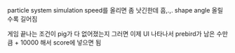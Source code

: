 
particle system simulation speed를 올리면 좀 낫긴한데 흠,.,.
shape angle 올릴수록 길어짐


게임 끝나는 조건이 pig가 다 없어졌는지
그러면 이제 UI 나타나서 prebird가 남은 수만큼 + 10000 해서 score에 넣으면 됨


